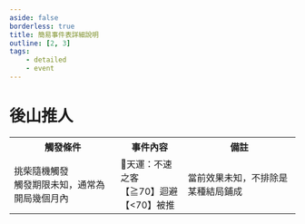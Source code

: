 ```yaml
---
aside: false
borderless: true
title: 簡易事件表詳細說明
outline: [2, 3]
tags:
    - detailed
    - event
---
```


# 後山推人

<Table class="timeline-table">
    <tr class="timeline-header">
        <th>觸發條件</th>
        <th>事件內容</th>
        <th>備註</th>
    </tr>
	<tr>
		<td>
		挑柴隨機觸發 <br>
		觸發期限未知，通常為開局幾個月內 <br>
		</td>
		<td>
			<span title="輕功正向補正">🎲天運：不速之客</span><br>
			【≧70】迴避 <br>
			【<70】被推 <br>
		</td>
		<td>當前效果未知，不排除是某種結局鋪成</td>
	</tr>
</table>






